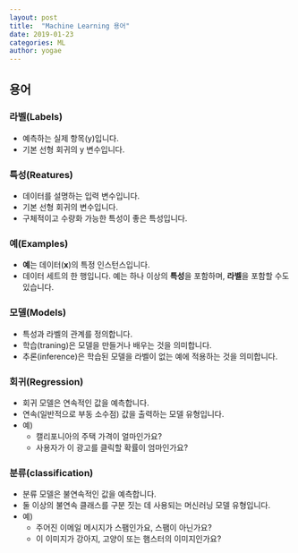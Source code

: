 ```yaml
---
layout: post
title:  "Machine Learning 용어"
date: 2019-01-23
categories: ML
author: yogae
---
```


## 용어

### 라벨(Labels)

- 예측하는 실제 항목(y)입니다.
- 기본 선형 회귀의 y 변수입니다.

### 특성(Reatures)

- 데이터를 설명하는 입력 변수입니다.
- 기본 선형 회귀의 변수입니다.
- 구체적이고 수량화 가능한 특성이 좋은 특성입니다.

### 예(Examples)

- **예**는 데이터(**x**)의 특정 인스턴스입니다. 
- 데이터 세트의 한 행입니다. 예는 하나 이상의 **특성**을 포함하며, **라벨**을 포함할 수도 있습니다.

### 모델(Models)

- 특성과 라벨의 관계를 정의합니다.
- 학습(traning)은 모델을 만들거나 배우는 것을 의미합니다.
- 추론(inference)은 학습된 모델을 라벨이 없는 예에 적용하는 것을 의미합니다.

### 회귀(Regression)

- 회귀 모델은 연속적인 값을 예측합니다.
- 연속(일반적으로 부동 소수점) 값을 출력하는 모델 유형입니다.
- 예)
  - 캘리포니아의 주택 가격이 얼마인가요?
  - 사용자가 이 광고를 클릭할 확률이 엄마인가요?

### 분류(classification)

- 분류 모델은 불연속적인 값을 예측합니다.
- 둘 이상의 불연속 클래스를 구분 짓는 데 사용되는 머신러닝 모델 유형입니다.
- 예)
  - 주어진 이메일 메시지가 스팸인가요, 스팸이 아닌가요?
  - 이 이미지가 강아지, 고양이 또는 햄스터의 이미지인가요?

